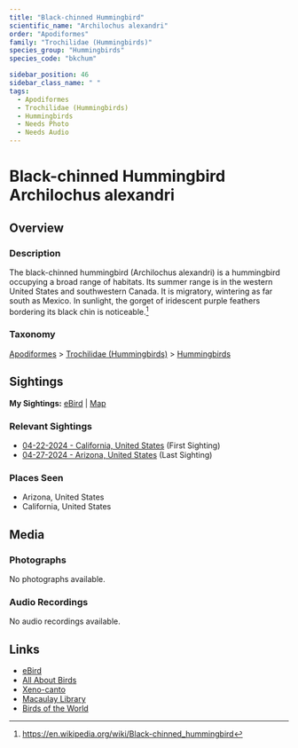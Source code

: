 ```yaml
---
title: "Black-chinned Hummingbird"
scientific_name: "Archilochus alexandri"
order: "Apodiformes"
family: "Trochilidae (Hummingbirds)"
species_group: "Hummingbirds"
species_code: "bkchum"

sidebar_position: 46
sidebar_class_name: " "
tags: 
  - Apodiformes
  - Trochilidae (Hummingbirds)
  - Hummingbirds
  - Needs Photo
  - Needs Audio
---
```


# Black-chinned Hummingbird <span className='sci_name'>Archilochus alexandri</span>

## Overview

### Description
The black-chinned hummingbird (Archilochus alexandri) is a hummingbird occupying a broad range of habitats. Its summer range is in the western United States and southwestern Canada. It is migratory, wintering as far south as Mexico. In sunlight, the gorget of iridescent purple feathers bordering its black chin is noticeable.[^1]

[^1]: https://en.wikipedia.org/wiki/Black-chinned_hummingbird

### Taxonomy
[Apodiformes](/tags/apodiformes) > [Trochilidae (Hummingbirds)](/tags/trochilidae-hummingbirds) > [Hummingbirds](/tags/hummingbirds)


## Sightings

**My Sightings:** [eBird](https://ebird.org/lifelist?r=world&time=life&spp=bkchum) | [Map](/map?species_code=bkchum)

### Relevant Sightings

* [04-22-2024 - California, United States](https://ebird.org/checklist/S169885106) (First Sighting)
* [04-27-2024 - Arizona, United States](https://ebird.org/checklist/S170587148) (Last Sighting)

### Places Seen

* Arizona, United States
* California, United States



## Media
### Photographs
No photographs available.

### Audio Recordings
No audio recordings available.

## Links
* [eBird](https://ebird.org/species/bkchum) 
* [All About Birds](https://www.allaboutbirds.org/guide/bkchum) 
* [Xeno-canto](https://www.xeno-canto.org/species/archilochus-alexandri) 
* [Macaulay Library](https://search.macaulaylibrary.org/catalog?taxonCode=bkchum&sort=rating_rank_desc)
* [Birds of the World](https://birdsoftheworld.org/bow/species/bkchum)
